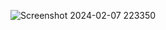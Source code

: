 ![Screenshot 2024-02-07 223350](https://github.com/40654065/simple-calculator/assets/152056569/62fdd822-f94c-4132-a846-c56aaf818ab1)
